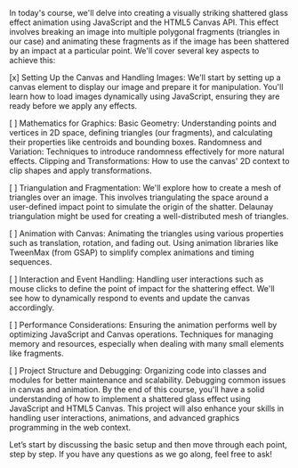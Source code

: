 
In today's course, we'll delve into creating a visually striking shattered glass effect animation using JavaScript and the HTML5 Canvas API. This effect involves breaking an image into multiple polygonal fragments (triangles in our case) and animating these fragments as if the image has been shattered by an impact at a particular point. We'll cover several key aspects to achieve this:

[x] Setting Up the Canvas and Handling Images:
We'll start by setting up a canvas element to display our image and prepare it for manipulation.
You'll learn how to load images dynamically using JavaScript, ensuring they are ready before we apply any effects.

[ ] Mathematics for Graphics:
Basic Geometry: Understanding points and vertices in 2D space, defining triangles (our fragments), and calculating their properties like centroids and bounding boxes.
Randomness and Variation: Techniques to introduce randomness effectively for more natural effects.
Clipping and Transformations: How to use the canvas' 2D context to clip shapes and apply transformations.

[ ] Triangulation and Fragmentation:
We'll explore how to create a mesh of triangles over an image. This involves triangulating the space around a user-defined impact point to simulate the origin of the shatter.
Delaunay triangulation might be used for creating a well-distributed mesh of triangles.

[ ] Animation with Canvas:
Animating the triangles using various properties such as translation, rotation, and fading out.
Using animation libraries like TweenMax (from GSAP) to simplify complex animations and timing sequences.

[ ] Interaction and Event Handling:
Handling user interactions such as mouse clicks to define the point of impact for the shattering effect.
We'll see how to dynamically respond to events and update the canvas accordingly.

[ ] Performance Considerations:
Ensuring the animation performs well by optimizing JavaScript and Canvas operations.
Techniques for managing memory and resources, especially when dealing with many small elements like fragments.

[ ] Project Structure and Debugging:
Organizing code into classes and modules for better maintenance and scalability.
Debugging common issues in canvas and animation.
By the end of this course, you'll have a solid understanding of how to implement a shattered glass effect using JavaScript and HTML5 Canvas. This project will also enhance your skills in handling user interactions, animations, and advanced graphics programming in the web context.

Let’s start by discussing the basic setup and then move through each point, step by step. If you have any questions as we go along, feel free to ask!
